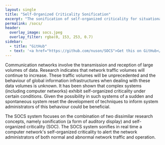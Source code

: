 ```yaml
---
layout: single
title: "Self-Organized Criticality Sonification"
excerpt: "The sonification of self-organized criticality for situational awareness in computer networks."
permalink: /socs/
header: 
  overlay_image: socs.jpeg
  overlay_filter: rgba(0, 153, 253, 0.7)
sidebar:
  - title: "GitHub"
  - text: '<a href="https://github.com/nuson/SOCS">Get this on GitHub</a>'
---
```


Communication networks involve the transmission and reception of large volumes of data. Research indicates that network traffic volumes will continue to increase. These traffic volumes will be unprecedented and the behaviour of global information infrastructures when dealing with these data volumes is unknown. It has been shown that complex systems (including computer networks) exhibit self-organized criticality under certain conditions. Given the possibility in such systems of a sudden and spontaneous system reset the development of techniques to inform system administrators of this behaviour could be beneficial.

The SOCS system focuses on the combination of two dissimilar research concepts, namely sonification (a form of auditory display) and self-organized criticality (SOC). The SOCS system sonifies in real time a computer network's self-organized criticality to alert the network administrators of both normal and abnormal network traffic and operation.